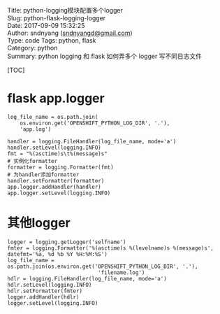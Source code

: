 Title: python-logging模块配置多个logger  
Slug: python-flask-logging-logger  
Date: 2017-09-09 15:32:25  
Author: sndnyang (sndnyangd@gmail.com)  
Type: code
Tags: python, flask   
Category: python   
Summary: python logging 和 flask 如何弄多个 logger 写不同日志文件 
  
[TOC]

# flask app.logger

    log_file_name = os.path.join(
        os.environ.get('OPENSHIFT_PYTHON_LOG_DIR', '.'),
        'app.log')

    handler = logging.FileHandler(log_file_name, mode='a')
    handler.setLevel(logging.INFO)
    fmt = "%(asctime)s\t%(message)s"
    # 实例化formatter
    formatter = logging.Formatter(fmt)
    # 为handler添加formatter
    handler.setFormatter(formatter)
    app.logger.addHandler(handler)
    app.logger.setLevel(logging.INFO)

# 其他logger

    logger = logging.getLogger('selfname')
    fmter = logging.Formatter('%(asctime)s %(levelname)s %(message)s', datefmt='%a, %d %b %Y %H:%M:%S')
    log_file_name = os.path.join(os.environ.get('OPENSHIFT_PYTHON_LOG_DIR', '.'),
                                 'filename.log')
    hdlr = logging.FileHandler(log_file_name, mode='a')
    hdlr.setLevel(logging.INFO)
    hdlr.setFormatter(fmter)
    logger.addHandler(hdlr)
    logger.setLevel(logging.INFO)
